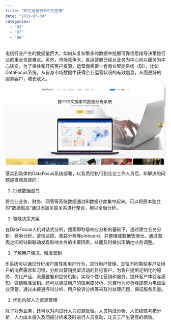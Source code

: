 ```yaml
---
title: "BI在电信行业中的应用"
date: "2019-07-30"
categories: 
  - "02"
  - "07"
  - "06"
---
```


电信行业产生的数据量巨大，如何从复杂繁多的数据中挖掘可靠信息指导决策是行业的重点也是难点。另外，市场竞争大，各运营商已经从业务为中心向以服务为中心转变，为了保住和开拓客户资源，运营商需要一套商业智能系统（BI），比如DataFocus系统。从自身市场数据中获得企业运营状况的有效信息，从而更好的服务客户，增长收入。

![](images/word-image-478.png)

落实到具体的DataFocus系统部署，以及贯彻执行到企业工作人员后，BI解决的问题是直观高效的：

1. 打破数据孤岛

将企业业务、财务、网管等系统数据通过BI数据仓库集中起来。可以将原本独立的“数据孤岛”通过添加关联关系进行整合，用以全局分析。

1. 智能决策方案

在DataFocus人机对话式分析，搜索即秒级响应分析的基础下，通过建立业务分析，竞争分析，营销监控，收益分析等pinboard，并整理成数据管理仓。通过图表之间的钻取联动发现影响业务的主要因素，从而及时做出正确地业务调整。

1. 了解用户情况，精准营销

BI系统可以通过分析用户属性和用户行为，进行用户管理、定位不同类型客户及用户的消费需求和习惯，分析出营销挽留活动的目标客户，为客户提供定制化的服务，优化产品、流量套餐和定价机制，实现个性化营销和服务，提升客户体验与感知，做到精准营销。还可以通过用户的信用度分析、欠费行为分析峰提前为电信企业预警，通过未接通呼叫分析、用户投诉分析等来及时处理问题，保证服务质量。

1. 优化内部人力资源管理

除了对外业务，还可以对内进行人力资源管理。人员构成分析、人员绩效考核分析，人力成本投入及回报分析来及时进行人员变动，让员工产生更高的绩效。
